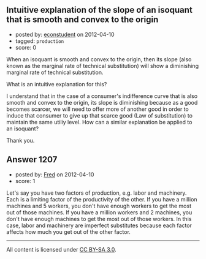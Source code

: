 ## Intuitive explanation of the slope of an isoquant that is smooth and convex to the origin

- posted by: [econstudent](https://stackexchange.com/users/-1/860-econstudent) on 2012-04-10
- tagged: `production`
- score: 0

When an isoquant is smooth and convex to the origin, then its slope (also known as the marginal rate of technical substitution) will show a diminishing marginal rate of technical substitution.

 What is an intuitive explanation for this?

 I understand that in the case of a consumer's indifference curve that is also smooth and convex to the origin, its slope is diminishing because as a good becomes scarcer, we will need to offer more of another good in order to induce that consumer to give up that scarce good (Law of substitution) to maintain the same utiliy level. How can a similar explanation be applied to an isoquant?

Thank you.


## Answer 1207

- posted by: [Fred](https://stackexchange.com/users/-1/867-fred) on 2012-04-10
- score: 1

Let's say you have two factors of production, e.g. labor and machinery. Each is a limiting factor of the productivity of the other. If you have a million machines and 5 workers, you don't have enough workers to get the most out of those machines. If you have a million workers and 2 machines, you don't have enough machines to get the most out of those workers. In this case, labor and machinery are imperfect substitutes because each factor affects how much you get out of the other factor.



---

All content is licensed under [CC BY-SA 3.0](https://creativecommons.org/licenses/by-sa/3.0/).
